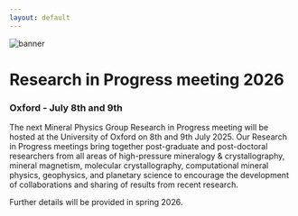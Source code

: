 ```yaml
---
layout: default
---
```

![banner](https://MinPhys.github.io/RiP_2025/assets/website_banner_RiP_26.png)
# Research in Progress meeting 2026
### Oxford - July 8th and 9th


The next Mineral Physics Group Research in Progress meeting will be hosted at the University of Oxford on 8th and 9th July 2025. Our Research in Progress meetings bring together post-graduate and post-doctoral researchers from all areas of high-pressure mineralogy & crystallography, mineral magnetism, molecular crystallography, computational mineral physics, geophysics, and planetary science to encourage the development of collaborations and sharing of results from recent research.

Further details will be provided in spring 2026.
